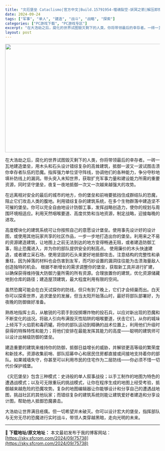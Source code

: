 ```yaml
---
title: "灾厄堡垒 Cataclismo|官方中文|Build.15791954-噬魂裂空-妖冥之箭|解压即撸|"
date: 2024-09-24
tags: ["军事", "单人", "建造", "战斗", "战略", "探索"]
categories: ["PC游戏下载", "PC游戏专区"]
excerpt: "在大浩劫之后，腐化的世界试图毁灭剩下的人类，你将带领最后的幸存者。一砖一瓦地建造堡垒，用木头和石头设计错综复杂的高耸建筑，抵御一波又一波试图击溃你幸存者队伍的恐魔。指挥强力单位坚守阵线，协调他们的各种能力，争分夺秒地填补防线上的漏洞。带头突入未知世界，获取扩充军事力量和建设能力所需的重要资源，同时坚&hellip;"
layout: post
---
```


<img class="aligncenter size-full wp-image-75733" src="https://sky.sfcrom.com/wp-content/uploads/2024/09/2024092408303520.webp" alt="" width="616" height="353" />

在大浩劫之后，腐化的世界试图毁灭剩下的人类，你将带领最后的幸存者。一砖一瓦地建造堡垒，用木头和石头设计错综复杂的高耸建筑，抵御一波又一波试图击溃你幸存者队伍的恐魔。指挥强力单位坚守阵线，协调他们的各种能力，争分夺秒地填补防线上的漏洞。带头突入未知世界，获取扩充军事力量和建设能力所需的重要资源，同时坚守堡垒，夜复一夜地抵御一次又一次越来越强大的攻势。

在远离相对安全的最后的城市的地方，你的堡垒和前哨要抵挡住成群结队的恐魔，阻止它们攻击人类的腹地。利用错综复杂的建筑系统，在多个生物群落中建造坚不可摧的堡垒。你可以完全自由地设计防御工事，发挥战略创造力，使你的规划与周围环境相适应。利用天然咽喉要道、高度优势和当地资源，制定战略，迎接每晚的进攻。

高度模块化的建筑系统可让你按照自己的意愿设计堡垒。使用事先设计好的设计图，或使用其他玩家共享的社区作品，一步一步地打造出你的堡垒。利用来之不易的资源建造建筑，让地图上之前无法到达的地方变得畅通无阻，或者建造防御工事，阻止恐魔进入，并为你的部队提供安全的制高点。
使用廉价的木头快速建造，或者建立采石场，使用坚固的石头来更好地抵御攻击。注意结构的完整性和承重柱，因为掉落的材料也会伤害到友军，而巧妙设置的漏洞往往能为击溃海量敌人创造独特的机会。
根据不断增长的需求调整你的堡垒，获取新工具并进行扩建，以确保获得维持强大防御力量所需的所有资源。合理放置你的建筑，优化资源储藏地到仓库的路径；建造屋顶建筑，最大程度利用有限的空间。

虽然恐魔可能会在白天试探你的防线，但只有到了晚上，它们才会倾巢而出。白天你可以探索世界，追求堡垒的发展，但当太阳开始落山时，最好将部队部署好，为夜晚的防御做好准备。

熟练地指挥士兵，从敏锐的弓箭手到投掷爆炸物的投石兵，以应对新出现的恐魔和不断变化的战况。将敌人引向布满毁灭性陷阱的咽喉要道，伏击它们，从你的城垛上倾泻下火焰箭和毒药罐。将你的部队运动到精确的战术位置上，利用他们升级时获得的特殊特性和能力；将他们安排在最能发挥其能力的高度——聪明的建筑师可以设计出梯级防御的堡垒。

建造重要的建筑来维持你的防御，抵御日益增长的威胁，并解锁更高等级的繁荣度和新技术。资源收集前哨、部队招募中心和居民住房都直接或间接地支持着你的部队。如果城墙失守，你甚至可以利用市民的住宅作为二层防线——你必须不惜一切代价保护城堡。

《灾厄堡垒》包含三种模式：史诗般的单人叙事战役；以手工制作的地图为特色的遭遇战模式；以及可无限重玩的挑战模式，让你在程序生成的地图上经受考验，抵御越来越危险的恐魔攻势。复杂的地图编辑器让你能够设计和分享自己的遭遇战地图，挑战社区的其他玩家；而错综复杂的建筑系统则能让建筑爱好者建造和分享设计图，帮助他人抵御恐魔袭击。

大浩劫让世界满目疮痍。但一切希望并未破灭。你可以设计宏大的堡垒，指挥部队与无穷无尽的恐魔进行实时战斗，带领人类穿越黑暗，走向光明的未来。

---
📖 **下载地址/原文地址：** 本文最初发布于我的博客网站：[https://sky.sfcrom.com/2024/09/75738](https://sky.sfcrom.com/2024/09/75738)
